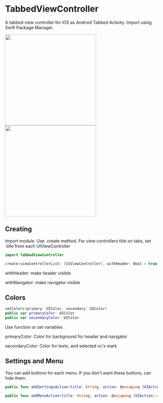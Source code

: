 # TabbedViewController

A tabbed view controller for iOS as Android Tabbed Activity. Import using Swift Package Manager.

<img src="https://user-images.githubusercontent.com/1359243/127997929-646be0b7-5826-48ee-88fb-245b45fe954a.gif" width="300">
<img src="https://user-images.githubusercontent.com/1359243/128059130-730d8720-4a63-4d81-a694-bbded4ca4060.gif" width="300">

## Creating

Import module. Use .create method. For view controllers title on tabs, set .title from each UIViewController

```swift
import TabbedViewController

create(viewControllerList: [UIViewController], withHeader: Bool = true, withNavigator: Bool = true)
```
withHeader: make header visible

withNavigator: make navigator visible

## Colors

```swift
setColors(primary: UIColor, secondary: UIColor)
public var primaryColor: UIColor 
public var secondaryColor: UIColor 
```
Use function or set variables

primaryColor: Color for background for header and navigator

secondaryColor: Color for texts, and selected vc's mark

## Settings and Menu
You can add buttons for each menu. If you don't want these buttons, can hide them.
```swift
public func addSettingsAction(title: String, action: @escaping (UIAction)->()) 

public func addMenuAction(title: String, action: @escaping (UIAction)->() ) 
```
